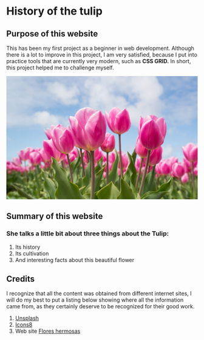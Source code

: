 # History of the tulip

## Purpose of this website

This has been my first project as a beginner in web development. Although there is a lot to improve in this project, I am very satisfied, because I put into practice tools that are currently very modern, such as **CSS GRID.** In short, this project helped me to challenge myself.

[![Background the page](./Img/tulipan1.jpg)](https://abnera.github.io/tulip/)

## Summary of this website

### She talks a little bit about three things about the Tulip:

1. Its history
2. Its cultivation
3. And interesting facts about this beautiful flower

## Credits

I recognize that all the content was obtained from different internet sites, I will do my best to put a listing below showing where all the information came from, as they certainly deserve to be recognized for their good work.

1. [Unsplash](https://unsplash.com/)
2. [Icons8](https://iconos8.es/)
2. Web site [Flores hermosas](https://www.floreshermosas.top/)